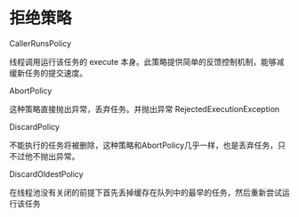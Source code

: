 # 拒绝策略

CallerRunsPolicy

线程调用运行该任务的 execute 本身。此策略提供简单的反馈控制机制，能够减缓新任务的提交速度。

AbortPolicy

这种策略直接抛出异常，丢弃任务。并抛出异常 RejectedExecutionException

DiscardPolicy

不能执行的任务将被删除，这种策略和AbortPolicy几乎一样，也是丢弃任务，只不过他不抛出异常。

DiscardOldestPolicy

在线程池没有关闭的前提下首先丢掉缓存在队列中的最早的任务，然后重新尝试运行该任务
